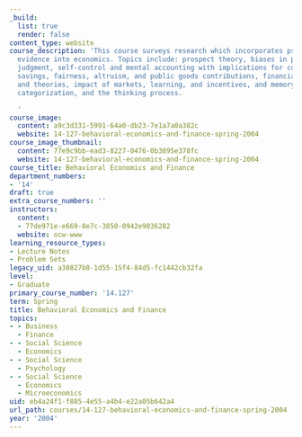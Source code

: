 ```yaml
---
_build:
  list: true
  render: false
content_type: website
course_description: 'This course surveys research which incorporates psychological
  evidence into economics. Topics include: prospect theory, biases in probabilistic
  judgment, self-control and mental accounting with implications for consumption and
  savings, fairness, altruism, and public goods contributions, financial market anomalies
  and theories, impact of markets, learning, and incentives, and memory, attention,
  categorization, and the thinking process.

  '
course_image:
  content: a9c3d331-5991-64a0-db23-7e1a7a0a382c
  website: 14-127-behavioral-economics-and-finance-spring-2004
course_image_thumbnail:
  content: 77e9c9bb-ead3-8227-0476-0b3895e378fc
  website: 14-127-behavioral-economics-and-finance-spring-2004
course_title: Behavioral Economics and Finance
department_numbers:
- '14'
draft: true
extra_course_numbers: ''
instructors:
  content:
  - 77de971e-e669-8e7c-3850-0942e9036282
  website: ocw-www
learning_resource_types:
- Lecture Notes
- Problem Sets
legacy_uid: a30827b8-1d55-15f4-84d5-fc1442cb32fa
level:
- Graduate
primary_course_number: '14.127'
term: Spring
title: Behavioral Economics and Finance
topics:
- - Business
  - Finance
- - Social Science
  - Economics
- - Social Science
  - Psychology
- - Social Science
  - Economics
  - Microeconomics
uid: eb4a24f1-f885-4e55-a4b4-e22a05b642a4
url_path: courses/14-127-behavioral-economics-and-finance-spring-2004
year: '2004'
---
```

